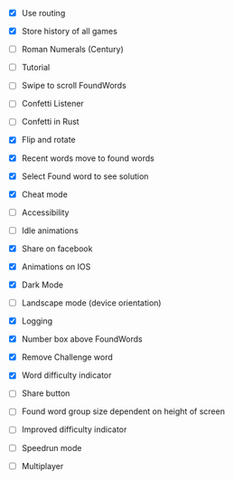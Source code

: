 - [x] Use routing
- [x] Store history of all games
- [ ] Roman Numerals (Century)
- [ ] Tutorial
- [ ] Swipe to scroll FoundWords
- [ ] Confetti Listener
- [ ] Confetti in Rust
- [x] Flip and rotate
- [x] Recent words move to found words
- [x] Select Found word to see solution
- [x] Cheat mode
- [ ] Accessibility
- [ ] Idle animations
- [x] Share on facebook
- [x] Animations on IOS
- [x] Dark Mode
- [ ] Landscape mode (device orientation)
- [x] Logging
- [x] Number box above FoundWords
- [x] Remove Challenge word
- [x] Word difficulty indicator
- [ ] Share button
- [ ] Found word group size dependent on height of screen
- [ ] Improved difficulty indicator
- [ ] Speedrun mode

- [ ] Multiplayer
